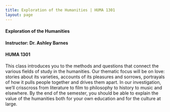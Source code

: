 ```yaml
---
title: Exploration of the Humanities | HUMA 1301
layout: page
---
```


#### Exploration of the Humanities

#### Instructor: Dr. Ashley Barnes

#### HUMA 1301

This class introduces you to the methods and questions that connect the various fields of study in the humanities. Our thematic focus will be on love: stories about its varieties, accounts of its pleasures and sorrows, portrayals of how it pulls people together and drives them apart. In our investigation, we’ll crisscross from literature to film to philosophy to history to music and elsewhere. By the end of the semester, you should be able to explain the value of the humanities both for your own education and for the culture at large.
